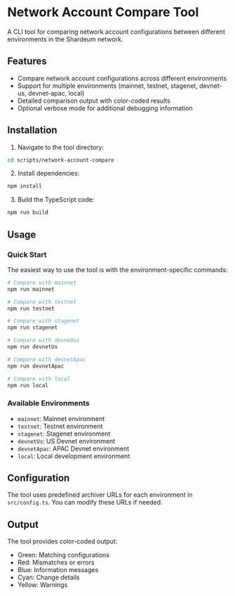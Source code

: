 # Network Account Compare Tool

A CLI tool for comparing network account configurations between different environments in the Shardeum network.

## Features

- Compare network account configurations across different environments
- Support for multiple environments (mainnet, testnet, stagenet, devnet-us, devnet-apac, local)
- Detailed comparison output with color-coded results
- Optional verbose mode for additional debugging information

## Installation

1. Navigate to the tool directory:
```bash
cd scripts/network-account-compare
```

2. Install dependencies:
```bash
npm install
```

3. Build the TypeScript code:
```bash
npm run build
```

## Usage

### Quick Start

The easiest way to use the tool is with the environment-specific commands:

```bash
# Compare with mainnet
npm run mainnet

# Compare with testnet
npm run testnet

# Compare with stagenet
npm run stagenet

# Compare with devneUus
npm run devnetUs

# Compare with devnetApac
npm run devnetApac

# Compare with local
npm run local
```

### Available Environments

- `mainnet`: Mainnet environment
- `testnet`: Testnet environment
- `stagenet`: Stagenet environment
- `devnetUs`: US Devnet environment
- `devnetApac`: APAC Devnet environment
- `local`: Local development environment



## Configuration

The tool uses predefined archiver URLs for each environment in `src/config.ts`. You can modify these URLs if needed.

## Output

The tool provides color-coded output:
- Green: Matching configurations
- Red: Mismatches or errors
- Blue: Information messages
- Cyan: Change details
- Yellow: Warnings
